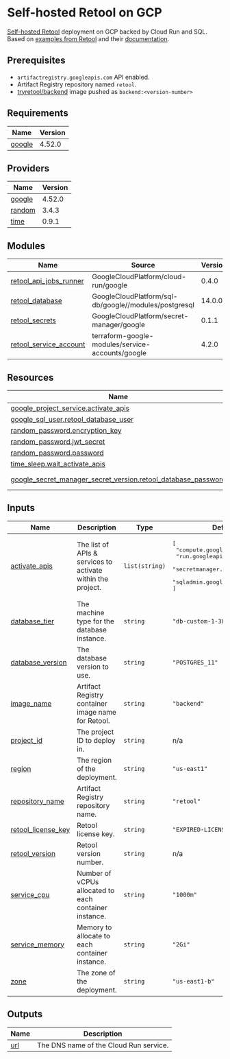 # Self-hosted Retool on GCP

[Self-hosted Retool](https://retool.com/self-hosted/) deployment on GCP backed by Cloud Run and SQL. Based on [examples from Retool](https://github.com/tryretool/retool-onpremise) and their [documentation](https://docs.retool.com/docs/self-hosted).

## Prerequisites

* `artifactregistry.googleapis.com` API enabled.
* Artifact Registry repository named `retool`.
* [tryretool/backend](https://hub.docker.com/r/tryretool/backend) image pushed as `backend:<version-number>`

## Requirements

| Name | Version |
|------|---------|
| <a name="requirement_google"></a> [google](#requirement\_google) | 4.52.0 |

## Providers

| Name | Version |
|------|---------|
| <a name="provider_google"></a> [google](#provider\_google) | 4.52.0 |
| <a name="provider_random"></a> [random](#provider\_random) | 3.4.3 |
| <a name="provider_time"></a> [time](#provider\_time) | 0.9.1 |

## Modules

| Name | Source | Version |
|------|--------|---------|
| <a name="module_retool_api_jobs_runner"></a> [retool\_api\_jobs\_runner](#module\_retool\_api\_jobs\_runner) | GoogleCloudPlatform/cloud-run/google | 0.4.0 |
| <a name="module_retool_database"></a> [retool\_database](#module\_retool\_database) | GoogleCloudPlatform/sql-db/google//modules/postgresql | 14.0.0 |
| <a name="module_retool_secrets"></a> [retool\_secrets](#module\_retool\_secrets) | GoogleCloudPlatform/secret-manager/google | 0.1.1 |
| <a name="module_retool_service_account"></a> [retool\_service\_account](#module\_retool\_service\_account) | terraform-google-modules/service-accounts/google | 4.2.0 |

## Resources

| Name | Type |
|------|------|
| [google_project_service.activate_apis](https://registry.terraform.io/providers/hashicorp/google/4.52.0/docs/resources/project_service) | resource |
| [google_sql_user.retool_database_user](https://registry.terraform.io/providers/hashicorp/google/4.52.0/docs/resources/sql_user) | resource |
| [random_password.encryption_key](https://registry.terraform.io/providers/hashicorp/random/latest/docs/resources/password) | resource |
| [random_password.jwt_secret](https://registry.terraform.io/providers/hashicorp/random/latest/docs/resources/password) | resource |
| [random_password.password](https://registry.terraform.io/providers/hashicorp/random/latest/docs/resources/password) | resource |
| [time_sleep.wait_activate_apis](https://registry.terraform.io/providers/hashicorp/time/latest/docs/resources/sleep) | resource |
| [google_secret_manager_secret_version.retool_database_password](https://registry.terraform.io/providers/hashicorp/google/4.52.0/docs/data-sources/secret_manager_secret_version) | data source |

## Inputs

| Name | Description | Type | Default | Required |
|------|-------------|------|---------|:--------:|
| <a name="input_activate_apis"></a> [activate\_apis](#input\_activate\_apis) | The list of APIs & services to activate within the project. | `list(string)` | <pre>[<br>  "compute.googleapis.com",<br>  "run.googleapis.com",<br>  "secretmanager.googleapis.com",<br>  "sqladmin.googleapis.com"<br>]</pre> | no |
| <a name="input_database_tier"></a> [database\_tier](#input\_database\_tier) | The machine type for the database instance. | `string` | `"db-custom-1-3840"` | no |
| <a name="input_database_version"></a> [database\_version](#input\_database\_version) | The database version to use. | `string` | `"POSTGRES_11"` | no |
| <a name="input_image_name"></a> [image\_name](#input\_image\_name) | Artifact Registry container image name for Retool. | `string` | `"backend"` | no |
| <a name="input_project_id"></a> [project\_id](#input\_project\_id) | The project ID to deploy in. | `string` | n/a | yes |
| <a name="input_region"></a> [region](#input\_region) | The region of the deployment. | `string` | `"us-east1"` | no |
| <a name="input_repository_name"></a> [repository\_name](#input\_repository\_name) | Artifact Registry repository name. | `string` | `"retool"` | no |
| <a name="input_retool_license_key"></a> [retool\_license\_key](#input\_retool\_license\_key) | Retool license key. | `string` | `"EXPIRED-LICENSE-KEY-TRIAL"` | no |
| <a name="input_retool_version"></a> [retool\_version](#input\_retool\_version) | Retool version number. | `string` | n/a | yes |
| <a name="input_service_cpu"></a> [service\_cpu](#input\_service\_cpu) | Number of vCPUs allocated to each container instance. | `string` | `"1000m"` | no |
| <a name="input_service_memory"></a> [service\_memory](#input\_service\_memory) | Memory to allocate to each container instance. | `string` | `"2Gi"` | no |
| <a name="input_zone"></a> [zone](#input\_zone) | The zone of the deployment. | `string` | `"us-east1-b"` | no |

## Outputs

| Name | Description |
|------|-------------|
| <a name="output_url"></a> [url](#output\_url) | The DNS name of the Cloud Run service. |
